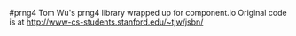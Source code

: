 #prng4
Tom Wu's prng4 library wrapped up for component.io
Original code is at http://www-cs-students.stanford.edu/~tjw/jsbn/